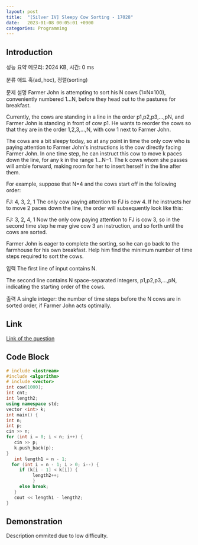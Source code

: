 ```yaml
---
layout: post
title:  "[Silver IV] Sleepy Cow Sorting - 17028"
date:   2023-01-08 00:05:01 +0900
categories: Programming
---
```


## Introduction

성능 요약
메모리: 2024 KB, 시간: 0 ms

분류
애드 혹(ad_hoc), 정렬(sorting)

문제 설명
Farmer John is attempting to sort his N cows (1≤N≤100), conveniently numbered 1…N, before they head out to the pastures for breakfast.

Currently, the cows are standing in a line in the order p1,p2,p3,…,pN, and Farmer John is standing in front of cow p1. He wants to reorder the cows so that they are in the order 1,2,3,…,N, with cow 1 next to Farmer John.

The cows are a bit sleepy today, so at any point in time the only cow who is paying attention to Farmer John's instructions is the cow directly facing Farmer John. In one time step, he can instruct this cow to move k paces down the line, for any k in the range 1…N−1. The k cows whom she passes will amble forward, making room for her to insert herself in the line after them.

For example, suppose that N=4 and the cows start off in the following order:

FJ: 4, 3, 2, 1
The only cow paying attention to FJ is cow 4. If he instructs her to move 2 paces down the line, the order will subsequently look like this:

FJ: 3, 2, 4, 1
Now the only cow paying attention to FJ is cow 3, so in the second time step he may give cow 3 an instruction, and so forth until the cows are sorted.

Farmer John is eager to complete the sorting, so he can go back to the farmhouse for his own breakfast. Help him find the minimum number of time steps required to sort the cows.

입력
The first line of input contains N.

The second line contains N space-separated integers, p1,p2,p3,…,pN, indicating the starting order of the cows.

출력
A single integer: the number of time steps before the N cows are in sorted order, if Farmer John acts optimally.

## Link

[Link of the question](https://www.acmicpc.net/problem/17028)

## Code Block

```c++
# include <iostream>
#include <algorithm>
# include <vector>
int cow[1000];
int cnt;
int length2;
using namespace std;
vector <int> k;
int main() {
int n;
int p;
cin >> n;
for (int i = 0; i < n; i++) {
   cin >> p;
   k.push_back(p);
}
   int length1 = n - 1;
  for (int i = n - 1; i > 0; i--) {
     if (k[i - 1] < k[i]) {
          length2++;
          }
     else break;
   }
   cout << length1 - length2;
}
```

## Demonstration

Description ommited due to low difficulty.
